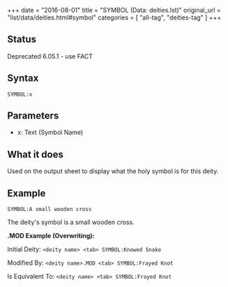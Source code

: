 +++
date = "2016-08-01"
title = "SYMBOL (Data: deities.lst)"
original_url = "list/data/deities.html#symbol"
categories = [ "all-tag", "deities-tag" ]
+++

## Status

Deprecated 6.05.1 - use FACT

## Syntax

`SYMBOL:x`

## Parameters

-   x: Text (Symbol Name)



What it does
------------

Used on the output sheet to display what the holy symbol is for this
deity.

Example
-------

`SYMBOL:A small wooden cross`

The deity's symbol is a small wooden cross.

**.MOD Example (Overwriting):**

Initial Deity: `<deity name> <tab> SYMBOL:Knowed Snake`

Modified By: `<deity name>.MOD <tab> SYMBOL:Frayed Knot`

Is Equivalent To: `<deity name> <tab> SYMBOL:Frayed Knot`

